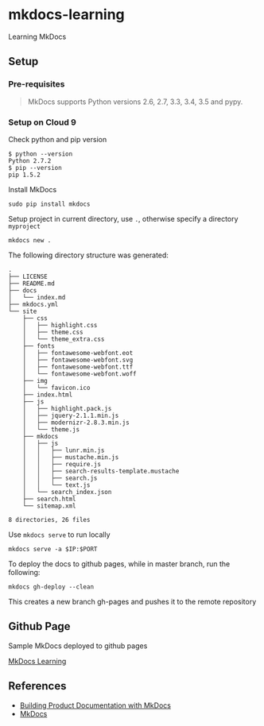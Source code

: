 # mkdocs-learning

Learning MkDocs

## Setup

### Pre-requisites

> MkDocs supports Python versions 2.6, 2.7, 3.3, 3.4, 3.5 and pypy.

### Setup on Cloud 9

Check python and pip version

```
$ python --version
Python 2.7.2
$ pip --version
pip 1.5.2
```

Install MkDocs

```
sudo pip install mkdocs
```

Setup project in current directory, use `.`, otherwise specify a directory `myproject`


```
mkdocs new .
```

The following directory structure was generated:

```
.
├── LICENSE
├── README.md
├── docs
│   └── index.md
├── mkdocs.yml
└── site
    ├── css
    │   ├── highlight.css
    │   ├── theme.css
    │   └── theme_extra.css
    ├── fonts
    │   ├── fontawesome-webfont.eot
    │   ├── fontawesome-webfont.svg
    │   ├── fontawesome-webfont.ttf
    │   └── fontawesome-webfont.woff
    ├── img
    │   └── favicon.ico
    ├── index.html
    ├── js
    │   ├── highlight.pack.js
    │   ├── jquery-2.1.1.min.js
    │   ├── modernizr-2.8.3.min.js
    │   └── theme.js
    ├── mkdocs
    │   ├── js
    │   │   ├── lunr.min.js
    │   │   ├── mustache.min.js
    │   │   ├── require.js
    │   │   ├── search-results-template.mustache
    │   │   ├── search.js
    │   │   └── text.js
    │   └── search_index.json
    ├── search.html
    └── sitemap.xml

8 directories, 26 files
```

Use `mkdocs serve` to run locally

```
mkdocs serve -a $IP:$PORT
```

To deploy the docs to github pages, while in master branch, run the following:

```
mkdocs gh-deploy --clean
```

This creates a new branch gh-pages and pushes it to the remote repository

## Github Page

Sample MkDocs deployed to github pages

[MkDocs Learning](https://stormwild.github.io/mkdocs-learning/)

## References

- [Building Product Documentation with MkDocs](https://www.sitepoint.com/building-product-documentation-mkdocs/)
- [MkDocs](http://www.mkdocs.org/)
